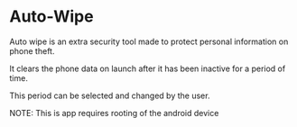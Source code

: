 # Auto-Wipe
Auto wipe is an extra security tool made to protect personal information on phone theft.

It clears the phone data on launch after it has been inactive for a period of time.

This period can be selected and changed by the user.

NOTE: This is app requires rooting of the android device 
